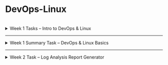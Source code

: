# DevOps-Linux
<br />

<details>
<summary>Week 1 Tasks – Intro to DevOps & Linux</summary>
<br />

## 1. Basic Linux Commands

```bash
# Basic commands to Navigate and manage directories

pwd                   # Print current directory
ls                    # List contents of the directory
mkdir devops_test     # Create new directory
cd devops_test        # Change to that directory
touch testfile.txt    # Create a test file
rm testfile.txt       # Delete the test file
cd ..                 # Go back one directory (can also do cd ../../ and etc)
rm -r devops_test     # Delete the directory
```

## 2. Create Users and Assign to Custom Group

```bash
# Create a new group
sudo groupadd devopsteam

# Create users and assign them to the group
sudo useradd -m -G devopsteam user1
sudo useradd -m -G devopsteam user2

# Verify group membership
groups user1
groups user2
```


## 3. Change File and Directory Permissions

```bash
# Create a directory and a file
mkdir /tmp/secure_folder
touch /tmp/secure_folder/groupfile.txt

# Change ownership to a user and group
sudo chown user1:devopsteam /tmp/secure_folder/groupfile.txt

# Change permissions to allow group read/write
sudo chmod 660 /tmp/secure_folder/groupfile.txt

# Verify permissions
ls -l /tmp/secure_folder/groupfile.txt
```

</details>

******

<details>
<summary>Week 1 Summary Task – DevOps & Linux Basics</summary>
<br />

## Part 1: Creating Directory Structure & Permissions

```bash
# Create base project directory in user's home directory
mkdir -p ~/project1/docs ~/project1/scripts

# Set permissions
chmod 744 ~/project1/scripts  # Owner: rwx, Group/Others: r--
chmod 777 ~/project1/docs     # Everyone: rwx (write access for all users)
```

## Part 2: User & Group Management

```bash
# Create user and group
sudo groupadd devteam
sudo useradd -g devteam devuser

# Set 'project1' ownership to your user and give group read-only access
sudo chown $USER:devteam ~/project1
chmod 740 ~/project1  # Owner: rwx, Group: r--, Others: ---
```

## Part 3: Verification Commands

```bash
# Show final directory structure and permissions
ls -lR ~/project1

# Show group membership for devuser
groups devuser
```
Screenshot of the outcome:  
![alt text](./Task1/Task1.png)
## Command Explanations

- `mkdir -p`: Creates directories; `-p` ensures parent directories are made as needed.
- `chmod 744`: Sets file/directory permissions (`7`=rwx, `4`=r--).
- `chmod 777`: Gives full read/write/execute permissions to all.
- `groupadd`: Adds a new group to the system.
- `useradd -m -g`: Creates a user and assigns him to a primary group.
- `chown`: Changes ownership of a file or directory.
- `ls -lR`: Recursively lists directory contents with permissions.
- `groups`: Shows all groups a user belongs to.


</details>

******



<details>
<summary>Week 2 Task – Log Analysis Report Generator</summary>
<br />

## 🧠 Task Overview

Develop a Bash script that:

- Accepts a log directory path
- Accepts one or more keywords to search for
- Counts keyword occurrences in .log files
- Generates reports in both .txt and .csv formats
- Supports both interactive and argument-based usage

---


### ✅ CLI Options

| Flag           | Description                                                  |
|----------------|--------------------------------------------------------------|
| --keywords     | Space-separated list of keywords to search in .log files     |
| --logdir       | Directory containing the log files                           |
| --interactive  | Run in interactive mode (ask for directory & keywords)       |
| --help         | Show help message                                            |

### 📄 Output

- report.txt – Human-readable report in tabular format
- report.csv – CSV file for spreadsheet or script integration

---


### 🧠 Simple Command Explanations

Each command below was used in the log report script. Here’s what it does — in simple terms:

| Command | Description |
|--------|-------------|
| `#!/bin/bash` | Declares that the script is written for the Bash shell. |
| `read -p "..." VAR` | Asks the user a question and saves the input to `VAR`. |
| `read -a ARRAY` | Reads multiple words (space-separated) into an array. |
| `KEYWORDS=()` | Initializes an empty array called `KEYWORDS`. |
| `if [ ! -d "$LOG_DIR" ]` | Checks if the directory in `LOG_DIR` does **not** exist. |
| `${#ARRAY[@]}` | Returns the number of elements in an array. |
| `exit 1` | Stops the script with an error status (non-zero). |
| `echo "text"` | Prints text to the screen or appends to a file. |
| `grep -o "word" file` | Finds every match of `"word"` in `file`, one per line. |
| `wc -l` | Counts how many lines are in the input (used to count matches). |
| `>>` | Appends output to a file (without deleting its content). |
| `>` | Overwrites a file with new content (clears existing content). |
| `find DIR -type f -name "*.log"` | Finds all `.log` files inside `DIR` (recursively). |
| `while read -r file; do ... done` | Loops over each file found by `find`. |
| `date +%s` | Returns the current time in seconds (used for timing). |
| `date +"%Y-%m-%d %H:%M:%S.%3N"` | Prints full date & time with milliseconds. |
| `$(( expression ))` | Performs math (e.g., subtracting start time from end time). |
| `function name() { ... }` | Defines a reusable block of code (function). |
| `"$@"` | Represents **all arguments** passed to the script. |
| `case "$1" in ...)` | Used to handle flags like `--help`, `--logdir`, etc. |


## 🧪 Example Usages

### Non-interactive:

bash
./advanced_log_report.sh --keywords ERROR WARNING CRITICAL --logdir your_directory_name


